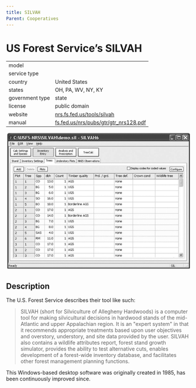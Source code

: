 ```yaml
---
title: SILVAH
Parent: Cooperatives
---
```


# US Forest Service’s SILVAH

|                   |                                          |
|:------------------|:-----------------------------------------|
| model             | 
| service type      | 
| country           | United States
| states            | OH, PA, WV, NY, KY
| government type   | state
| license           | public domain
| website           | [nrs.fs.fed.us/tools/silvah](https://www.nrs.fs.fed.us/tools/silvah/)
| manual            | [fs.fed.us/nrs/pubs/gtr/gtr_nrs128.pdf](https://www.fs.fed.us/nrs/pubs/gtr/gtr_nrs128.pdf)

![SILVAH screenshot](images/silvah.png)

## Description

The U.S. Forest Service describes their tool like such:

>SILVAH (short for Silviculture of Allegheny Hardwoods) is a computer tool for making silvicultural decisions in hardwood stands of the mid-Atlantic and upper Appalachian region. It is an "expert system" in that it recommends appropriate treatments based upon user objectives and overstory, understory, and site data provided by the user. SILVAH also contains a wildlife attributes report, forest stand growth simulator, provides the ability to test alternative cuts, enables development of a forest-wide inventory database, and facilitates other forest management planning functions. 

This Windows-based desktop software was originally created in 1985, has been continuously improved since.
